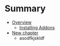 # Summary

* [Overview](README.md)
   * [Installing Addons](installing_addons.md)
* [New chapter](new_chapter.md)
   * asodfkjskldf

